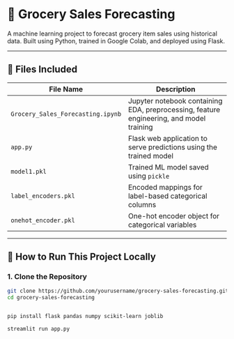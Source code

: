 # 🛒 Grocery Sales Forecasting

A machine learning project to forecast grocery item sales using historical data. Built using Python, trained in Google Colab, and deployed using Flask.

---

## 📁 Files Included

| File Name              | Description |
|------------------------|-------------|
| `Grocery_Sales_Forecasting.ipynb` | Jupyter notebook containing EDA, preprocessing, feature engineering, and model training |
| `app.py`               | Flask web application to serve predictions using the trained model |
| `model1.pkl`           | Trained ML model saved using `pickle` |
| `label_encoders.pkl`   | Encoded mappings for label-based categorical columns |
| `onehot_encoder.pkl`   | One-hot encoder object for categorical variables |

---

## 🚀 How to Run This Project Locally

### 1. Clone the Repository

```bash
git clone https://github.com/yourusername/grocery-sales-forecasting.git
cd grocery-sales-forecasting


pip install flask pandas numpy scikit-learn joblib

streamlit run app.py

